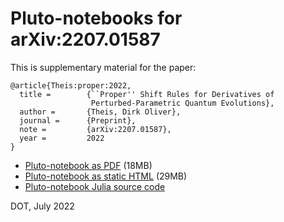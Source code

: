 # Pluto-notebooks for arXiv:2207.01587

This is supplementary material for the paper:

```
@article{Theis:proper:2022,
  title =        {``Proper'' Shift Rules for Derivatives of
                  Perturbed-Parametric Quantum Evolutions},
  author =       {Theis, Dirk Oliver},
  journal =      {Preprint},
  note =         {arXiv:2207.01587},
  year =         2022
}
```

* [Pluto-notebook as PDF](./nyquist-vs-banchi+crooks.jl.pdf) (18MB)
* [Pluto-notebook as static HTML](./nyquist-vs-banchi+crooks.jl.html)  (29MB)
* [Pluto-notebook Julia source code](nyquist-vs-banchi+crooks.jl)

DOT, July 2022
